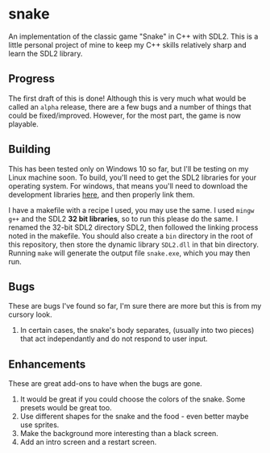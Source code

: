 # snake

An implementation of the classic game "Snake" in C++ with SDL2.  This is a little personal project
of mine to keep my C++ skills relatively sharp and learn the SDL2 library.

## Progress

The first draft of this is done!  Although this is very much what would be called an `alpha` release,
there are a few bugs and a number of things that could be fixed/improved.  However, for the most
part, the game is now playable.

## Building

This has been tested only on Windows 10 so far, but I'll be testing on my Linux machine soon.  To
build, you'll need to get the SDL2 libraries for your operating system.  For windows, that means
you'll need to download the development libraries [here](https://www.libsdl.org/download-2.0.php),
and then properly link them.  

I have a makefile with a recipe I used, you may use the same.  I used `mingw g++` and the SDL2
**32 bit libraries**, so to run this please do the same.  I renamed the 32-bit SDL2 directory
SDL2, then followed the linking process noted in the makefile.  You should also create a `bin`
directory in the root of this repository, then store the dynamic library `SDL2.dll` in that bin
directory.  Running `make` will generate the output file `snake.exe`, which you may then run.

## Bugs

These are bugs I've found so far, I'm sure there are more but this is from my cursory look.

1. In certain cases, the snake's body separates, (usually into two pieces) that act independantly
  and do not respond to user input.

## Enhancements

These are great add-ons to have when the bugs are gone.

1. It would be great if you could choose the colors of the snake.  Some presets would be great too.
2. Use different shapes for the snake and the food - even better maybe use sprites.
3. Make the background more interesting than a black screen.
4. Add an intro screen and a restart screen.
